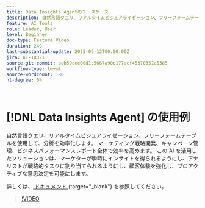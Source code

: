 ```yaml
---
title: Data Insights Agentのユースケース
description: 自然言語クエリ、リアルタイムビジュアライゼーション、フリーフォームテーブルを使用して、分析を効率化します。 マーケティング戦略開発、キャンペーン管理、ビジネスパフォーマンスレポート全体で効率を高めます。
feature: AI Tools
role: Leader, User
level: Beginner
doc-type: Feature Video
duration: 249
last-substantial-update: 2025-06-12T00:00:00Z
jira: KT-18321
source-git-commit: beb59cee00d1c5667a90c177acf45370351a5385
workflow-type: tm+mt
source-wordcount: '80'
ht-degree: 0%

---
```


# [!DNL Data Insights Agent] の使用例

自然言語クエリ、リアルタイムビジュアライゼーション、フリーフォームテーブルを使用して、分析を効率化します。 マーケティング戦略開発、キャンペーン管理、ビジネスパフォーマンスレポート全体で効率を高めます。 この AI を活用したソリューションは、マーケターが瞬時にインサイトを得られるようにし、アナリストが戦略的タスクに割り当てられるようにし、顧客体験を強化し、プロアクティブな意思決定を可能にします。

詳しくは、[ ドキュメント ](https://experienceleague.adobe.com/en/docs/analytics-platform/using/cja-overview/cja-b2c-overview/data-analysis-ai){target="_blank"} を参照してください。

>[!VIDEO](https://video.tv.adobe.com/v/3463896/?learn=on&enablevpops)
